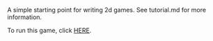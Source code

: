 A simple starting point for writing 2d games. See tutorial.md for more information.

To run this game, click [HERE](https://htmlpreview.github.io/?https://github.com/CloakTheLurker/canvas-game-bootstrap/blob/master/index.html).
